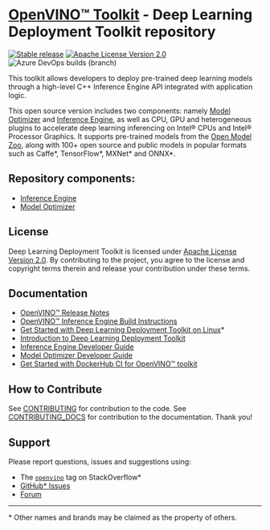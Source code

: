 # [OpenVINO™ Toolkit](https://01.org/openvinotoolkit) - Deep Learning Deployment Toolkit repository
[![Stable release](https://img.shields.io/badge/version-2021.1-green.svg)](https://github.com/openvinotoolkit/openvino/releases/tag/2021.1)
[![Apache License Version 2.0](https://img.shields.io/badge/license-Apache_2.0-green.svg)](LICENSE)
![Azure DevOps builds (branch)](https://img.shields.io/azure-devops/build/openvinoci/b2bab62f-ab2f-4871-a538-86ea1be7d20f/9/master?label=Public%20CI)

This toolkit allows developers to deploy pre-trained deep learning models
through a high-level C++ Inference Engine API integrated with application logic.

This open source version includes two components: namely [Model Optimizer] and
[Inference Engine], as well as CPU, GPU and heterogeneous plugins to accelerate
deep learning inferencing on Intel® CPUs and Intel® Processor Graphics.
It supports pre-trained models from the [Open Model Zoo], along with 100+ open
source and public models in popular formats such as Caffe\*, TensorFlow\*,
MXNet\* and ONNX\*.

## Repository components:
* [Inference Engine]
* [Model Optimizer]

## License
Deep Learning Deployment Toolkit is licensed under [Apache License Version 2.0](LICENSE).
By contributing to the project, you agree to the license and copyright terms therein
and release your contribution under these terms.

## Documentation
* [OpenVINO™ Release Notes](https://software.intel.com/en-us/articles/OpenVINO-RelNotes)
* [OpenVINO™ Inference Engine Build Instructions](build-instruction.md)
* [Get Started with Deep Learning Deployment Toolkit on Linux](get-started-linux.md)\*
* [Introduction to Deep Learning Deployment Toolkit](https://docs.openvinotoolkit.org/latest/_docs_IE_DG_Introduction.html)
* [Inference Engine Developer Guide](https://docs.openvinotoolkit.org/latest/_docs_IE_DG_Deep_Learning_Inference_Engine_DevGuide.html)
* [Model Optimizer Developer Guide](https://docs.openvinotoolkit.org/latest/_docs_MO_DG_Deep_Learning_Model_Optimizer_DevGuide.html)
* [Get Started with DockerHub CI for OpenVINO™ toolkit](https://github.com/openvinotoolkit/docker_ci/blob/master/README.md)

## How to Contribute
See [CONTRIBUTING](./CONTRIBUTING.md) for contribution to the code.
See [CONTRIBUTING_DOCS](./CONTRIBUTING_DOCS.md) for contribution to the documentation.
Thank you!

## Support
Please report questions, issues and suggestions using:

* The [`openvino`](https://stackoverflow.com/questions/tagged/openvino) tag on StackOverflow\*
* [GitHub* Issues](https://github.com/openvinotoolkit/openvino/issues)
* [Forum](https://software.intel.com/en-us/forums/computer-vision)

---
\* Other names and brands may be claimed as the property of others.

[Open Model Zoo]:https://github.com/opencv/open_model_zoo
[Inference Engine]:https://software.intel.com/en-us/articles/OpenVINO-InferEngine
[Model Optimizer]:https://software.intel.com/en-us/articles/OpenVINO-ModelOptimizer
[tag on StackOverflow]:https://stackoverflow.com/search?q=%23openvino
